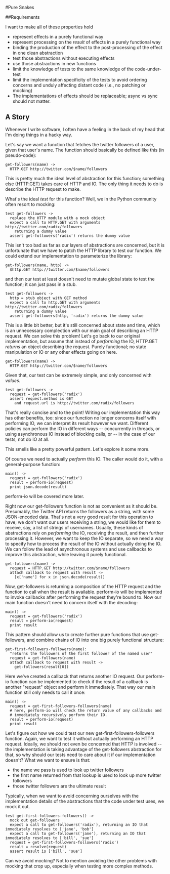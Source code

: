 #Pure Snakes

##Requirements

I want to make all of these properties hold

- represent effects in a purely functional way
- represent processing on the *result* of effects in a purely functional way
- binding the production of the effect to the post-processing of the effect in one clean abstraction
- test those abstractions without executing effects
- use those abstractions in new functions
- limit the knowledge of tests to the same knowledge of the code-under-test
- limit the implementation specificity of the tests to avoid ordering concerns and unduly affecting distant code (i.e., no patching or mocking)
- The implementations of effects should be replaceable; async vs sync should not matter.


## A Story

Whenever I write software, I often have a feeling in the back of my head that I'm doing things in a hacky way.

Let's say we want a function that fetches the twitter followers of a user, given that user's name. The function should basically be defined like this (in pseudo-code):

    get-followers(name) ->
      HTTP.GET http://twitter.com/$name/followers

This is pretty much the ideal level of abstraction for this function; something else (HTTP.GET) takes care of HTTP and IO. The only thing it needs to do is describe the HTTP request to make.

What's the ideal *test* for this function? Well, we in the Python community often resort to mocking:

    test get-followers ->
      replace the HTTP module with a mock object
      expect a call to HTTP.GET with arguments http://twitter.com/radix/followers
        returning a dummy value
      assert get-followers('radix') returns the dummy value

This isn't too bad as far as our layers of abstractions are concerned, but it is unfortunate that we have to patch the HTTP library to test our function. We could extend our implementation to parameterize the library:

    get-followers(name, http) ->
      $http.GET http://twitter.com/$name/followers

and then our test at least doesn't need to mutate global state to test the function; it can just pass in a stub.

    test get-followers ->
      http = stub object with GET method
      expect a call to http.GET with arguments http://twitter.com/radix/followers
        returning a dummy value
      assert get-followers(http, 'radix') returns the dummy value

This is a little bit better, but it's still concerned about state and time, which is an unnecessary complection with our main goal of describing an HTTP request. We can solve this problem! Let's go back to our original implementation, but assume that instead of *performing* the IO, HTTP.GET *returns* an object describing the request. Purely functional; no state manipulation or IO or any other effects going on here.

    get-followers(name) ->
      HTTP.GET http://twitter.com/$name/followers

Given that, our test can be extremely simple, and only concerned with _values_.

    test get-followers ->
      request = get-followers('radix')
      assert request.method is GET
        and request.url is http://twitter.com/radix/followers

That's really concise and to the point! Writing our implementation this way has other benefits, too: since our function no longer concerns itself with performing IO, we can interpret its result however we want. Different policies can perform the IO in different ways -- concurrently in threads, or using asynchronous IO instead of blocking calls, or -- in the case of our tests, not do IO at all.

This smells like a pretty powerful pattern. Let's explore it some more.

Of course we need to actually _perform_ this IO. The caller would do it, with a general-purpose function:

    main() ->
      request = get-followers('radix')
      result = perform-io(request)
      print json.decode(result)

perform-io will be covered more later.

Right now our get-followers function is not as convenient as it should be. Presumably, the Twitter API returns the followers as a string, with some JSON-encoded data. That's not a very good result for this operation to have; we don't want our users receiving a string, we would like for them to receive, say, a list of strings of usernames. Usually, these kinds of abstractions rely on *performing* the IO, receiving the result, and then further processing it. However, we want to keep the IO separate, so we need a way to specify how to process the result of the IO without actually doing the IO. We can follow the lead of asynchronous systems and use callbacks to improve this abstraction, while leaving it purely functional.

    get-followers(name) ->
      request = HTTP.GET http://twitter.com/$name/followers
      attach callback to request with result ->
        [x['name'] for x in json.decode(result)]

Now, get-followers is returning a composition of the HTTP request and the function to call when the result is available. perform-io will be implemented to invoke callbacks after performing the request they're bound to. Now our main function doesn't need to concern itself with the decoding:

    main() ->
      request = get-followers('radix')
      result = perform-io(request)
      print result

This pattern should allow us to create further pure functions that use get-followers, and combine chains of IO into one big purely functional structure:

    get-first-followers-followers(name):
      "returns the followers of the first follower of the named user"
      request = get-followers(name)
      attach callback to request with result ->
        get-followers(result[0])

Here we've created a callback that returns another IO request. Our perform-io function can be implemented to check if the result of a callback is another "request" object and perform it immediately. That way our main function still only needs to call it once:

    main() ->
      request = get-first-followers-followers(name)
      # here, perform-io will check the return value of any callbacks and
      # immediately recursively perform their IO.
      result = perform-io(request)
      print result

Let's figure out how we could test our new get-first-followers-followers function. Again, we want to test it without actually performing an HTTP request. Ideally, we should not even be concerned that HTTP is involved -- the implementation is taking advantage of the get-followers abstraction for that, so why should our tests need to care about it if our implementation doesn't? What we want to ensure is that:

- the name we pass is used to look up twitter followers
- the first name returned from that lookup is used to look up more twitter followers
- those twitter followers are the ultimate result

Typically, when we want to avoid concerning ourselves with the implementation details of the abstractions that the code under test uses, we mock it out.

    test get-first-followers-followers() ->
      mock out get-followers
      expect a call to get-followers('radix'), returning an IO that immediately resolves to ['jane', 'bob']
      expect a call to get-followers('jane'), returning an IO that immediately resolves to ['bill', 'sue']
      request = get-first-followers-followers('radix')
      result = resolve(request)
      assert result is ['bill', 'sue']

Can we avoid mocking? Not to mention avoiding the other problems with mocking that crop up, especially when testing more complex methods.
